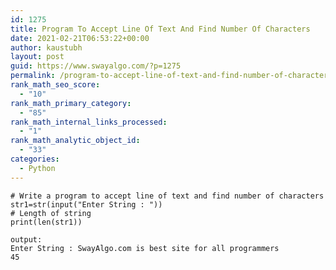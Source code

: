 ```yaml
---
id: 1275
title: Program To Accept Line Of Text And Find Number Of Characters
date: 2021-02-21T06:53:22+00:00
author: kaustubh
layout: post
guid: https://www.swayalgo.com/?p=1275
permalink: /program-to-accept-line-of-text-and-find-number-of-characters/
rank_math_seo_score:
  - "10"
rank_math_primary_category:
  - "85"
rank_math_internal_links_processed:
  - "1"
rank_math_analytic_object_id:
  - "33"
categories:
  - Python
---
```

<pre class="wp-block-code"><code># Write a program to accept line of text and find number of characters
str1=str(input("Enter String : "))
# Length of string
print(len(str1))</code></pre>

<pre class="wp-block-code"><code>output:
Enter String : SwayAlgo.com is best site for all programmers
45</code></pre>